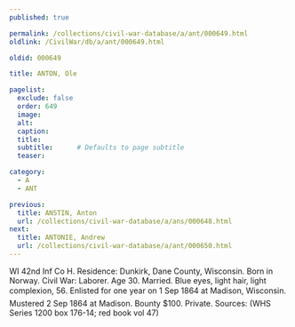 ```yaml
---
published: true

permalink: /collections/civil-war-database/a/ant/000649.html
oldlink: /CivilWar/db/a/ant/000649.html

oldid: 000649

title: ANTON, Ole

pagelist:
  exclude: false
  order: 649
  image: 
  alt:
  caption:
  title:
  subtitle:      # Defaults to page subtitle
  teaser:

category: 
  - A 
  - ANT

previous:
  title: ANSTIN, Anton
  url: /collections/civil-war-database/a/ans/000648.html  
next:
  title: ANTONIE, Andrew
  url: /collections/civil-war-database/a/ant/000650.html   
---
```

WI 42nd Inf Co H. Residence: Dunkirk, Dane County, Wisconsin. Born in Norway. Civil War: Laborer. Age 30. Married. Blue eyes, light hair, light complexion, 5&#146;6&#148;. Enlisted for one year on 1 Sep 1864 at Madison, Wisconsin. Mustered 2 Sep 1864 at Madison. Bounty $100. Private. Sources: (WHS Series 1200 box 176-14; red book vol 47)